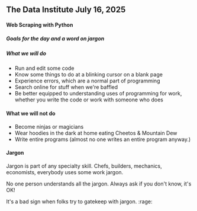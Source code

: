 ## The Data Institute July 16, 2025
#### Web Scraping with Python
##### Goals for the day and a word on jargon

##### What we will do
<ul>
  <li>Run and edit some code</li>
  <li>Know some things to do at a blinking cursor on a blank page</li>
  <li>Experience errors, which are a normal part of programming</li>
  <li>Search online for stuff when we're baffled</li>
  <li>Be better equipped to understanding uses of programming for work, whether you write the code or work with someone who does</li>
</ul>

#### What we will not do
<ul>
  <li>Become ninjas or magicians</li>
  <li>Wear hoodies in the dark at home eating Cheetos & Mountain Dew</li>
  <li>Write entire programs (almost no one writes an entire program anyway.)</li>
</ul>

#### Jargon

<p>Jargon is part of any specialty skill. Chefs, builders, mechanics, economists, everybody uses some work jargon.</p>
<p>No one person understands all the jargon. Always ask if you don't know, it's OK!</p>
<p>It's a bad sign when folks try to gatekeep with jargon. :rage: </p>


